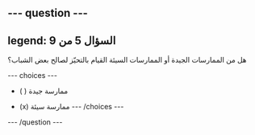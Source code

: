 --- question ---
---
legend: السؤال 5 من 9
---

هل من الممارسات الجيدة أو الممارسات السيئة القيام بالتحيّز لصالح بعض الشباب؟

--- choices ---
- ( ) ممارسة جيدة

- (x) ممارسة سيئة --- /choices ---

--- /question ---

